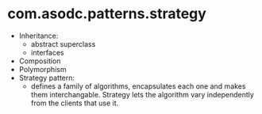 # com.asodc.patterns.strategy
- Inheritance:
  - abstract superclass
  - interfaces
- Composition
- Polymorphism
- Strategy pattern:
  - defines a family of algorithms, encapsulates each one and makes them interchangable. Strategy lets the algorithm vary independently from the clients that use it. 
